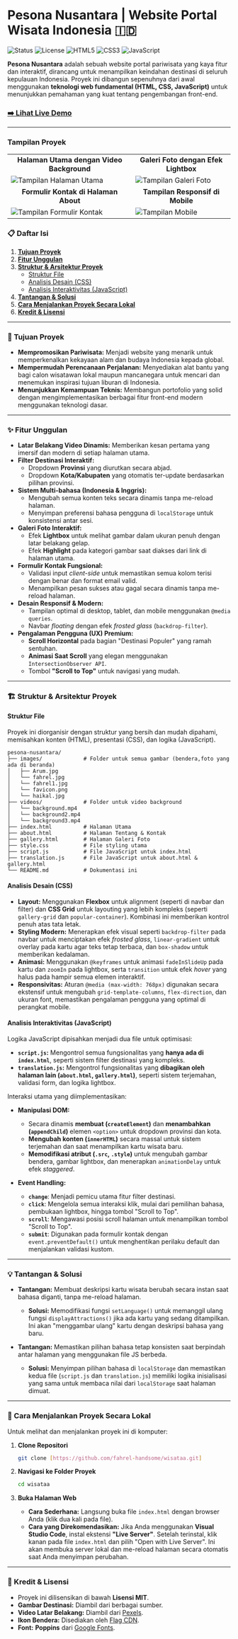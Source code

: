 # Pesona Nusantara | Website Portal Wisata Indonesia 🇮🇩

![Status](https://img.shields.io/badge/status-complete-green)
![License](https://img.shields.io/badge/license-MIT-blue)
![HTML5](https://img.shields.io/badge/HTML5-E34F26?style=for-the-badge&logo=html5&logoColor=white)
![CSS3](https://img.shields.io/badge/CSS3-1572B6?style=for-the-badge&logo=css3&logoColor=white)
![JavaScript](https://img.shields.io/badge/JavaScript-F7DF1E?style=for-the-badge&logo=javascript&logoColor=black)

**Pesona Nusantara** adalah sebuah website portal pariwisata yang kaya fitur dan interaktif, dirancang untuk menampilkan keindahan destinasi di seluruh kepulauan Indonesia. Proyek ini dibangun sepenuhnya dari awal menggunakan **teknologi web fundamental (HTML, CSS, JavaScript)** untuk menunjukkan pemahaman yang kuat tentang pengembangan front-end.
### [➡️ Lihat Live Demo](https://fahrel-handsome.github.io/wisataa/index.html)

---

### Tampilan Proyek

<table>
  <tr>
    <td align="center"><strong>Halaman Utama dengan Video Background</strong></td>
    <td align="center"><strong>Galeri Foto dengan Efek Lightbox</strong></td>
  </tr>
  <tr>
    <td><img src="https://i.imgur.com/T2JJmD7.png" alt="Tampilan Halaman Utama"></td>
    <td><img src="https://i.imgur.com/zMdGce6.jpeg" alt="Tampilan Galeri Foto"></td>
  </tr>
  <tr>
    <td align="center"><strong>Formulir Kontak di Halaman About</strong></td>
    <td align="center"><strong>Tampilan Responsif di Mobile</strong></td>
  </tr>
  <tr>
    <td><img src="https://i.imgur.com/3ILk882.png" alt="Tampilan Formulir Kontak"></td>
    <td><img src="https://i.imgur.com/KgIns6i.jpeg" alt="Tampilan Mobile"></td>
  </tr>
</table>

### 📋 Daftar Isi

1.  [**Tujuan Proyek**](#-tujuan-proyek)
2.  [**Fitur Unggulan**](#-fitur-unggulan)
3.  [**Struktur & Arsitektur Proyek**](#-struktur--arsitektur-proyek)
    -   [Struktur File](#struktur-file)
    -   [Analisis Desain (CSS)](#analisis-desain-css)
    -   [Analisis Interaktivitas (JavaScript)](#analisis-interaktivitas-javascript)
4.  [**Tantangan & Solusi**](#-tantangan--solusi)
5.  [**Cara Menjalankan Proyek Secara Lokal**](#-cara-menjalankan-proyek-secara-lokal)
6.  [**Kredit & Lisensi**](#-kredit--lisensi)

---

### 🎯 Tujuan Proyek

-   **Mempromosikan Pariwisata:** Menjadi website yang menarik untuk memperkenalkan kekayaan alam dan budaya Indonesia kepada global.
-   **Mempermudah Perencanaan Perjalanan:** Menyediakan alat bantu yang bagi calon wisatawan lokal maupun mancanegara untuk mencari dan menemukan inspirasi tujuan liburan di Indonesia.
-   **Menunjukkan Kemampuan Teknis:** Membangun portofolio yang solid dengan mengimplementasikan berbagai fitur front-end modern menggunakan teknologi dasar.

---

### ✨ Fitur Unggulan

-   **Latar Belakang Video Dinamis:** Memberikan kesan pertama yang imersif dan modern di setiap halaman utama.
-   **Filter Destinasi Interaktif:**
    -   Dropdown **Provinsi** yang diurutkan secara abjad.
    -   Dropdown **Kota/Kabupaten** yang otomatis ter-update berdasarkan pilihan provinsi.
-   **Sistem Multi-bahasa (Indonesia & Inggris):**
    -   Mengubah semua konten teks secara dinamis tanpa me-reload halaman.
    -   Menyimpan preferensi bahasa pengguna di `localStorage` untuk konsistensi antar sesi.
-   **Galeri Foto Interaktif:**
    -   Efek **Lightbox** untuk melihat gambar dalam ukuran penuh dengan latar belakang gelap.
    -   Efek **Highlight** pada kategori gambar saat diakses dari link di halaman utama.
-   **Formulir Kontak Fungsional:**
    -   Validasi input *client-side* untuk memastikan semua kolom terisi dengan benar dan format email valid.
    -   Menampilkan pesan sukses atau gagal secara dinamis tanpa me-reload halaman.
-   **Desain Responsif & Modern:**
    -   Tampilan optimal di desktop, tablet, dan mobile menggunakan `@media queries`.
    -   Navbar _floating_ dengan efek _frosted glass_ (`backdrop-filter`).
-   **Pengalaman Pengguna (UX) Premium:**
    -   **Scroll Horizontal** pada bagian "Destinasi Populer" yang ramah sentuhan.
    -   **Animasi Saat Scroll** yang elegan menggunakan `IntersectionObserver API`.
    -   Tombol **"Scroll to Top"** untuk navigasi yang mudah.

---

### 🏗️ Struktur & Arsitektur Proyek

#### Struktur File

Proyek ini diorganisir dengan struktur yang bersih dan mudah dipahami, memisahkan konten (HTML), presentasi (CSS), dan logika (JavaScript).

```
pesona-nusantara/
├── images/             # Folder untuk semua gambar (bendera,foto yang ada di beranda)
│   ├── Arum.jpg
│   └── fahrel.jpg
│   └── fahrel1.jpg
│   └── favicon.png
│   └── haikal.jpg
├── videos/             # Folder untuk video background
│   └── background.mp4
│   └── background2.mp4
│   └── background3.mp4
├── index.html          # Halaman Utama
├── about.html          # Halaman Tentang & Kontak
├── gallery.html        # Halaman Galeri Foto
├── style.css           # File styling utama
├── script.js           # File JavaScript untuk index.html
├── translation.js      # File JavaScript untuk about.html & gallery.html
└── README.md           # Dokumentasi ini
```

#### Analisis Desain (CSS)

-   **Layout:** Menggunakan **Flexbox** untuk alignment (seperti di navbar dan filter) dan **CSS Grid** untuk layouting yang lebih kompleks (seperti `gallery-grid` dan `popular-container`). Kombinasi ini memberikan kontrol penuh atas tata letak.
-   **Styling Modern:** Menerapkan efek visual seperti `backdrop-filter` pada navbar untuk menciptakan efek _frosted glass_, `linear-gradient` untuk overlay pada kartu agar teks tetap terbaca, dan `box-shadow` untuk memberikan kedalaman.
-   **Animasi:** Menggunakan `@keyframes` untuk animasi `fadeInSlideUp` pada kartu dan `zoomIn` pada lightbox, serta `transition` untuk efek _hover_ yang halus pada hampir semua elemen interaktif.
-   **Responsivitas:** Aturan `@media (max-width: 768px)` digunakan secara ekstensif untuk mengubah `grid-template-columns`, `flex-direction`, dan ukuran font, memastikan pengalaman pengguna yang optimal di perangkat mobile.

#### Analisis Interaktivitas (JavaScript)

Logika JavaScript dipisahkan menjadi dua file untuk optimisasi:
-   **`script.js`:** Mengontrol semua fungsionalitas yang **hanya ada di `index.html`**, seperti sistem filter destinasi yang kompleks.
-   **`translation.js`:** Mengontrol fungsionalitas yang **dibagikan oleh halaman lain (`about.html`, `gallery.html`)**, seperti sistem terjemahan, validasi form, dan logika lightbox.

Interaksi utama yang diimplementasikan:

-   **Manipulasi DOM:**
    -   Secara dinamis **membuat (`createElement`)** dan **menambahkan (`appendChild`)** elemen `<option>` untuk dropdown provinsi dan kota.
    -   **Mengubah konten (`innerHTML`)** secara massal untuk sistem terjemahan dan saat menampilkan kartu wisata baru.
    -   **Memodifikasi atribut (`.src`, `.style`)** untuk mengubah gambar bendera, gambar lightbox, dan menerapkan `animationDelay` untuk efek *staggered*.

-   **Event Handling:**
    -   **`change`**: Menjadi pemicu utama fitur filter destinasi.
    -   **`click`**: Mengelola semua interaksi klik, mulai dari pemilihan bahasa, pembukaan lightbox, hingga tombol "Scroll to Top".
    -   **`scroll`**: Mengawasi posisi scroll halaman untuk menampilkan tombol "Scroll to Top".
    -   **`submit`**: Digunakan pada formulir kontak dengan `event.preventDefault()` untuk menghentikan perilaku default dan menjalankan validasi kustom.

---

### 💡 Tantangan & Solusi

-   **Tantangan:** Membuat deskripsi kartu wisata berubah secara instan saat bahasa diganti, tanpa me-reload halaman.
    -   **Solusi:** Memodifikasi fungsi `setLanguage()` untuk memanggil ulang fungsi `displayAttractions()` jika ada kartu yang sedang ditampilkan. Ini akan "menggambar ulang" kartu dengan deskripsi bahasa yang baru.

-   **Tantangan:** Memastikan pilihan bahasa tetap konsisten saat berpindah antar halaman yang menggunakan file JS berbeda.
    -   **Solusi:** Menyimpan pilihan bahasa di `localStorage` dan memastikan kedua file (`script.js` dan `translation.js`) memiliki logika inisialisasi yang sama untuk membaca nilai dari `localStorage` saat halaman dimuat.

---

### 🚀 Cara Menjalankan Proyek Secara Lokal

Untuk melihat dan menjalankan proyek ini di komputer:

1.  **Clone Repositori**
    ```bash
    git clone [https://github.com/fahrel-handsome/wisataa.git]
    ```

2.  **Navigasi ke Folder Proyek**
    ```bash
    cd wisataa
    ```

3.  **Buka Halaman Web**
    - **Cara Sederhana:** Langsung buka file `index.html` dengan browser Anda (klik dua kali pada file).
    - **Cara yang Direkomendasikan:** Jika Anda menggunakan **Visual Studio Code**, instal ekstensi **"Live Server"**. Setelah terinstal, klik kanan pada file `index.html` dan pilih "Open with Live Server". Ini akan membuka server lokal dan me-reload halaman secara otomatis saat Anda menyimpan perubahan.

---

### 🙏 Kredit & Lisensi

-   Proyek ini dilisensikan di bawah **Lisensi MIT**.
-   **Gambar Destinasi:** Diambil dari berbagai sumber.
-   **Video Latar Belakang:** Diambil dari [Pexels](https://www.pexels.com/videos/).
-   **Ikon Bendera:** Disediakan oleh [Flag CDN](https://flagcdn.com/).
-   **Font:** **Poppins** dari [Google Fonts](https://fonts.google.com/).
